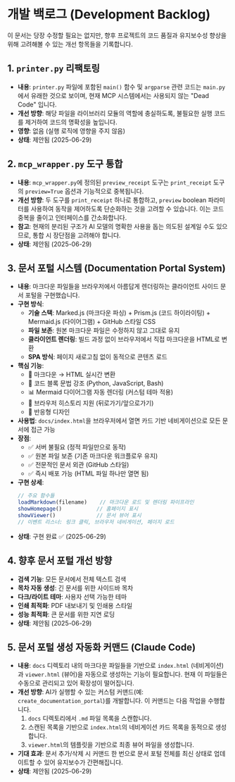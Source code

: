 # 개발 백로그 (Development Backlog)

이 문서는 당장 수정할 필요는 없지만, 향후 프로젝트의 코드 품질과 유지보수성 향상을 위해 고려해볼 수 있는 개선 항목들을 기록합니다.

## 1. `printer.py` 리팩토링

- **내용**: `printer.py` 파일에 포함된 `main()` 함수 및 `argparse` 관련 코드는 `main.py`에서 유래한 것으로 보이며, 현재 MCP 시스템에서는 사용되지 않는 "Dead Code" 입니다.
- **개선 방향**: 해당 파일을 라이브러리 모듈의 역할에 충실하도록, 불필요한 실행 코드를 제거하여 코드의 명확성을 높입니다.
- **영향**: 없음 (실행 로직에 영향을 주지 않음)
- **상태**: 제안됨 (2025-06-29)

## 2. `mcp_wrapper.py` 도구 통합

- **내용**: `mcp_wrapper.py`에 정의된 `preview_receipt` 도구는 `print_receipt` 도구의 `preview=True` 옵션과 기능적으로 중복됩니다.
- **개선 방향**: 두 도구를 `print_receipt` 하나로 통합하고, `preview` boolean 파라미터를 사용하여 동작을 제어하도록 단순화하는 것을 고려할 수 있습니다. 이는 코드 중복을 줄이고 인터페이스를 간소화합니다.
- **참고**: 현재의 분리된 구조가 AI 모델의 명확한 사용을 돕는 의도된 설계일 수도 있으므로, 통합 시 장단점을 고려해야 합니다.
- **상태**: 제안됨 (2025-06-29)

## 3. 문서 포털 시스템 (Documentation Portal System)

- **내용**: 마크다운 파일들을 브라우저에서 아름답게 렌더링하는 클라이언트 사이드 문서 포털을 구현했습니다.
- **구현 방식**: 
  - **기술 스택**: Marked.js (마크다운 파싱) + Prism.js (코드 하이라이팅) + Mermaid.js (다이어그램) + GitHub 스타일 CSS
  - **파일 보존**: 원본 마크다운 파일은 수정하지 않고 그대로 유지
  - **클라이언트 렌더링**: 빌드 과정 없이 브라우저에서 직접 마크다운을 HTML로 변환
  - **SPA 방식**: 페이지 새로고침 없이 동적으로 콘텐츠 로드
- **핵심 기능**:
  - 📄 마크다운 → HTML 실시간 변환
  - 🎨 코드 블록 문법 강조 (Python, JavaScript, Bash)
  - 📊 Mermaid 다이어그램 자동 렌더링 (커스텀 테마 적용)
  - 🔄 브라우저 히스토리 지원 (뒤로가기/앞으로가기)
  - 📱 반응형 디자인
- **사용법**: `docs/index.html`을 브라우저에서 열면 카드 기반 네비게이션으로 모든 문서에 접근 가능
- **장점**:
  - ✅ 서버 불필요 (정적 파일만으로 동작)
  - ✅ 원본 파일 보존 (기존 마크다운 워크플로우 유지)
  - ✅ 전문적인 문서 외관 (GitHub 스타일)
  - ✅ 즉시 배포 가능 (HTML 파일 하나만 열면 됨)
- **구현 상세**:
  ```javascript
  // 주요 함수들
  loadMarkdown(filename)    // 마크다운 로드 및 렌더링 파이프라인
  showHomepage()           // 홈페이지 표시
  showViewer()             // 문서 뷰어 표시
  // 이벤트 리스너: 링크 클릭, 브라우저 네비게이션, 페이지 로드
  ```
- **상태**: 구현 완료 ✅ (2025-06-29)

## 4. 향후 문서 포털 개선 방향

- **검색 기능**: 모든 문서에서 전체 텍스트 검색
- **목차 자동 생성**: 긴 문서를 위한 사이드바 목차
- **다크/라이트 테마**: 사용자 선택 가능한 테마
- **인쇄 최적화**: PDF 내보내기 및 인쇄용 스타일
- **성능 최적화**: 큰 문서를 위한 지연 로딩
- **상태**: 제안됨 (2025-06-29)

## 5. 문서 포털 생성 자동화 커맨드 (Claude Code)

- **내용**: `docs` 디렉토리 내의 마크다운 파일들을 기반으로 `index.html` (네비게이션)과 `viewer.html` (뷰어)을 자동으로 생성하는 기능이 필요합니다. 현재 이 파일들은 수동으로 관리되고 있어 확장성이 떨어집니다.
- **개선 방향**: AI가 실행할 수 있는 커스텀 커맨드(예: `create_documentation_portal`)를 개발합니다. 이 커맨드는 다음 작업을 수행합니다.
    1. `docs` 디렉토리에서 `.md` 파일 목록을 스캔합니다.
    2. 스캔된 목록을 기반으로 `index.html`의 네비게이션 카드 목록을 동적으로 생성합니다.
    3. `viewer.html`의 템플릿을 기반으로 최종 뷰어 파일을 생성합니다.
- **기대 효과**: 문서 추가/삭제 시 커맨드 한 번으로 문서 포털 전체를 최신 상태로 업데이트할 수 있어 유지보수가 간편해집니다.
- **상태**: 제안됨 (2025-06-29)


